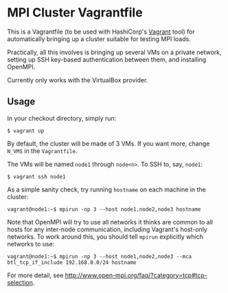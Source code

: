 # MPI Cluster Vagrantfile

This is a Vagrantfile (to be used with HashiCorp's
[Vagrant](https://vagrantcloud.com/) tool) for automatically bringing up
a cluster suitable for testing MPI loads.

Practically, all this involves is bringing up several VMs on a private network,
setting up SSH key-based authentication between them, and installing OpenMPI.

Currently only works with the VirtualBox provider.

## Usage

In your checkout directory, simply run:
```
$ vagrant up
```
By default, the cluster will be made of 3 VMs. If you want more,
change `N_VMS` in the `Vagrantfile`.

The VMs will be named `node1` through `node<n>`. To SSH to, say, `node1`:
```
$ vagrant ssh node1
```

As a simple sanity check, try running `hostname` on each machine in the
cluster:
```
vagrant@node1:~$ mpirun -np 3 --host node1,node2,node3 hostname
```
Note that OpenMPI will try to use all networks it thinks are common
to all hosts for any inter-node communication, including Vagrant's
host-only networks. To work around this, you should tell `mpirun` explicitly
which networks to use:
```
vagrant@node1:~$ mpirun -np 3 --host node1,node2,node3 --mca btl_tcp_if_include 192.168.0.0/24 hostname
```
For more detail, see http://www.open-mpi.org/faq/?category=tcp#tcp-selection.
